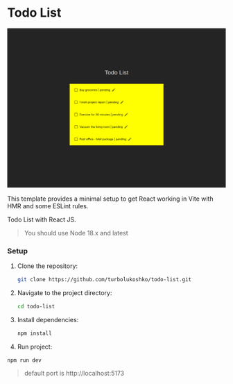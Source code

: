 # Todo List

![screenshot](./src/assets/screen.jpg)

This template provides a minimal setup to get React working in Vite with HMR and some ESLint rules.

Todo List with React JS.

> You should use Node 18.x and latest

### Setup

1. Clone the repository:

   ```bash
   git clone https://github.com/turbolukoshko/todo-list.git
   ```

2. Navigate to the project directory:

   ```bash
   cd todo-list
   ```

3. Install dependencies:

   ```bash
   npm install
   ```

4. Run project:

```bash
npm run dev
```

> default port is http://localhost:5173
